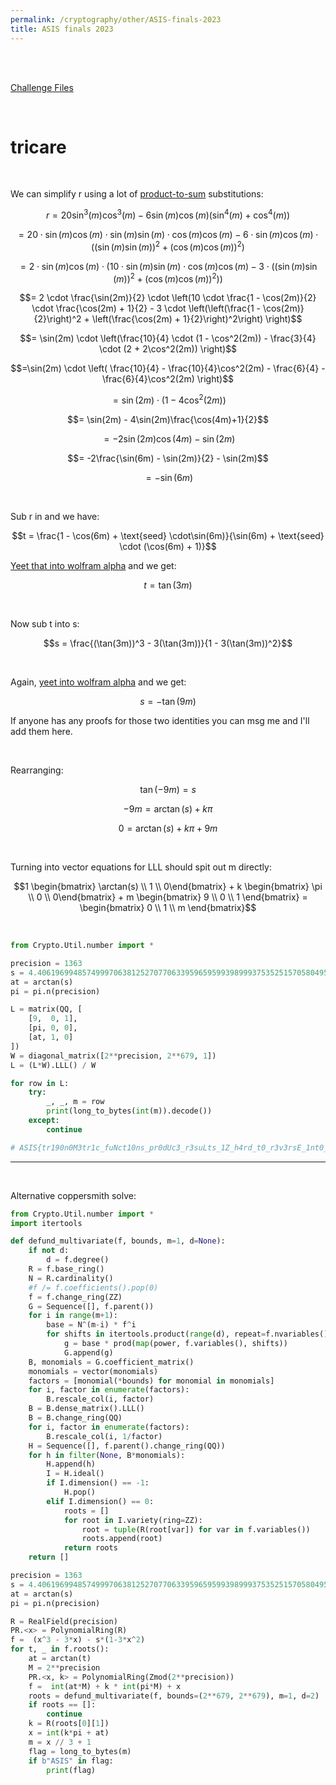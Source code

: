 ```yaml
---
permalink: /cryptography/other/ASIS-finals-2023
title: ASIS finals 2023
---
```


<br>
<br>

[Challenge Files](https://github.com/Connor-McCartney/CTF_Files/tree/main/2023/ASIS-finals)

<br>

# tricare

<br>

We can simplify r using a lot of [product-to-sum](https://andymath.com/wp-content/uploads/2019/09/Product-and-Sum-Formulas-e1567457862597.jpg) substitutions:

$$r = 20 \sin^3(m)\cos^3(m) - 6\sin(m)\cos(m)(\sin^4(m) + \cos^4(m))$$

$$= 20 \cdot\sin(m)\cos(m) \cdot \sin(m)\sin(m) \cdot \cos(m)\cos(m) - 6 \cdot \sin(m)\cos(m) \cdot ((\sin(m)\sin(m))^2 + (\cos(m)\cos(m))^2)$$

$$= 2 \cdot\sin(m)\cos(m) \cdot \left(10 \cdot \sin(m)\sin(m) \cdot \cos(m)\cos(m) - 3 \cdot ((\sin(m)\sin(m))^2 + (\cos(m)\cos(m))^2)\right)$$

$$= 2 \cdot \frac{\sin(2m)}{2} \cdot \left(10 \cdot  \frac{1 - \cos(2m)}{2} \cdot \frac{\cos(2m) + 1}{2} - 3 \cdot \left(\left(\frac{1 - \cos(2m)}{2}\right)^2 + \left(\frac{\cos(2m) + 1}{2}\right)^2\right) \right)$$

$$= \sin(2m) \cdot \left(\frac{10}{4} \cdot  (1 - \cos^2(2m)) - \frac{3}{4} \cdot (2 + 2\cos^2(2m))  \right)$$

$$=\sin(2m) \cdot \left(   \frac{10}{4} - \frac{10}{4}\cos^2(2m) - \frac{6}{4} - \frac{6}{4}\cos^2(2m)  \right)$$

$$=\sin(2m) \cdot ( 1  - 4\cos^2(2m) )$$

$$= \sin(2m) - 4\sin(2m)\frac{\cos(4m)+1}{2}$$

$$= -2\sin(2m)\cos(4m) -  \sin(2m)$$

$$= -2\frac{\sin(6m) - \sin(2m)}{2} -  \sin(2m)$$

$$= -\sin(6m)$$

<br>

Sub r in and we have:

$$t = \frac{1 - \cos(6m) + \text{seed} \cdot\sin(6m)}{\sin(6m) + \text{seed} \cdot (\cos(6m) + 1)}$$

[Yeet that into wolfram alpha](https://www.wolframalpha.com/input?i=%281+-+cos%286x%29+%2B+y+*+sin%286x%29%29+%2F+%28sin%286x%29+%2B+y+*+%28cos%286x%29%2B1%29%29) and we get:

$$t = \tan(3m)$$

<br>

Now sub t into s:

$$s = \frac{(\tan(3m))^3 - 3(\tan(3m))}{1 - 3(\tan(3m))^2}$$

<br>

Again, [yeet into wolfram alpha](https://www.wolframalpha.com/input?i=%28%28tan%283x%29%29%5E3+-+3%28tan%283x%29%29%29+%2F+%281+-+3%28tan%283x%29%5E2%29%29) and we get:

$$s = -\tan(9m)$$

If anyone has any proofs for those two identities you can msg me and I'll add them here.

<br>

Rearranging:

$$\tan(-9m) = s$$

$$-9m = \arctan(s) + k\pi$$

$$0 = \arctan(s) + k\pi + 9m$$

<br>

Turning into vector equations for LLL should spit out m directly:

$$1 \begin{bmatrix} \arctan(s) \\ 1 \\ 0\end{bmatrix} + k \begin{bmatrix} \pi \\ 0 \\ 0\end{bmatrix} + m \begin{bmatrix} 9 \\ 0 \\ 1 \end{bmatrix}   = \begin{bmatrix} 0 \\ 1 \\ m \end{bmatrix}$$

<br>

```python
from Crypto.Util.number import *

precision = 1363
s = 4.4061969948574999706381252707706339596595993989993753525157058049520620878450909599070901658740035834714697099225869545917495720287359577329698453888804452908560270310064490162218842432355207070730163222140239639986509963808182579875037244043013930898502696038143722917574699793054569551851806943599434585896730793457949140792425837528999663586881638690611528789842156130245622849852139290458664441887058153106
at = arctan(s)
pi = pi.n(precision)

L = matrix(QQ, [
    [9,  0, 1], 
    [pi, 0, 0], 
    [at, 1, 0]
])
W = diagonal_matrix([2**precision, 2**679, 1])
L = (L*W).LLL() / W

for row in L:
    try:
        _, _, m = row
        print(long_to_bytes(int(m)).decode())
    except:
        continue

# ASIS{tr190n0M3tr1c_fuNct10ns_pr0dUc3_r3suLts_1Z_h4rd_t0_r3v3rsE_1nt0_1ts_Or1g!n4l!!?}
```

---

<br>

Alternative coppersmith solve:

```python
from Crypto.Util.number import *
import itertools

def defund_multivariate(f, bounds, m=1, d=None):
    if not d:
        d = f.degree()
    R = f.base_ring()
    N = R.cardinality()
    #f /= f.coefficients().pop(0)
    f = f.change_ring(ZZ)
    G = Sequence([], f.parent())
    for i in range(m+1):
        base = N^(m-i) * f^i
        for shifts in itertools.product(range(d), repeat=f.nvariables()):
            g = base * prod(map(power, f.variables(), shifts))
            G.append(g)
    B, monomials = G.coefficient_matrix()
    monomials = vector(monomials)
    factors = [monomial(*bounds) for monomial in monomials]
    for i, factor in enumerate(factors):
        B.rescale_col(i, factor)
    B = B.dense_matrix().LLL()
    B = B.change_ring(QQ)
    for i, factor in enumerate(factors):
        B.rescale_col(i, 1/factor)
    H = Sequence([], f.parent().change_ring(QQ))
    for h in filter(None, B*monomials):
        H.append(h)
        I = H.ideal()
        if I.dimension() == -1:
            H.pop()
        elif I.dimension() == 0:
            roots = []
            for root in I.variety(ring=ZZ):
                root = tuple(R(root[var]) for var in f.variables())
                roots.append(root)
            return roots
    return []

precision = 1363
s = 4.4061969948574999706381252707706339596595993989993753525157058049520620878450909599070901658740035834714697099225869545917495720287359577329698453888804452908560270310064490162218842432355207070730163222140239639986509963808182579875037244043013930898502696038143722917574699793054569551851806943599434585896730793457949140792425837528999663586881638690611528789842156130245622849852139290458664441887058153106
at = arctan(s)
pi = pi.n(precision)

R = RealField(precision)
PR.<x> = PolynomialRing(R)
f =  (x^3 - 3*x) - s*(1-3*x^2)
for t, _ in f.roots():
    at = arctan(t)
    M = 2**precision
    PR.<x, k> = PolynomialRing(Zmod(2**precision))
    f =  int(at*M) + k * int(pi*M) + x
    roots = defund_multivariate(f, bounds=(2**679, 2**679), m=1, d=2)
    if roots == []:
        continue
    k = R(roots[0][1])
    x = int(k*pi + at)
    m = x // 3 + 1
    flag = long_to_bytes(m)
    if b"ASIS" in flag:
        print(flag)
```
